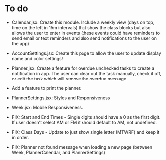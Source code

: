 # To do
- Calendar.jsx: Create this module. Include a weekly view (days on top, time on the left in 15m intervals) that show the class blocks but also allows the user to enter in events (these events could have reminders to send email or text reminders and also send notifications to the user on the app)
- AccountSettings.jsx: Create this page to allow the user to update display name and color settings!
- Planner.jsx: Create a feature for overdue unchecked tasks to create a notification in app. The user can clear out the task manually, check it off, or edit the task which will remove the overdue message.
- Add a feature to print the planner.
- PlannerSettings.jsx: Styles and Responsiveness
- Week.jsx: Mobile Responsiveness.


- FIX: Start and End Times - Single digits should have a 0 as the first digit. If user doesn't select AM or FM it should default to AM, not undefined.
- FIX: Class Days - Update to just show single letter (MTWRF) and keep it in order.
- FIX: Planner not found message when loading a new page (between Week, PlannerCalendar, and PlannerSettings)